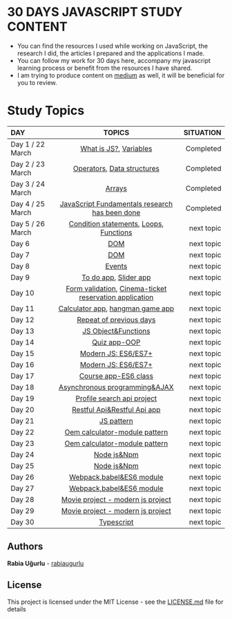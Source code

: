                               
                              
   # 30 DAYS JAVASCRIPT STUDY CONTENT
   + You can find the resources I used while working on JavaScript, the research I did, the articles I prepared and the applications I made.
   + You can follow my work for 30 days here, accompany my javascript learning process or benefit from the resources I have shared.   
   + I am trying to produce content on [medium](https://medium.com/@rabiaugurlu) as well, it will be beneficial for you to review.   


  # Study Topics

   | DAY | TOPICS | SITUATION |
   | :---         |     :---:      |          ---: |
   | Day 1 / 22 March  | [What is JS?](https://github.com/rabiaugurlu/30DaysOfJS/tree/main/JSIntro), [Variables](https://github.com/rabiaugurlu/30DaysOfJS/tree/main/Variables)    | Completed    |
   | Day 2 / 23 March     |  [Operators](https://github.com/rabiaugurlu/30DaysOfJS/tree/main/Operators),  [Data structures](https://github.com/rabiaugurlu/30DaysOfJS/tree/main/DataStructures)       | Completed      |
   | Day 3 / 24 March    | [Arrays](https://github.com/rabiaugurlu/30DaysOfJS/tree/main/Arrays)        | Completed    |
   | Day 4 / 25 March    | [JavaScript Fundamentals research has been done](https://github.com/rabiaugurlu/30DaysOfJS/tree/main/Arrays)        | Completed    |
   | Day 5 / 26 March    | [Condition statements](https://github.com/rabiaugurlu/30DaysOfJS/tree/main/ConditionStatements), [Loops](https://github.com/rabiaugurlu/30DaysOfJS), [Functions](https://github.com/rabiaugurlu/30DaysOfJS)       | next topic      | 
   | Day 6     | [DOM](https://github.com/rabiaugurlu/30DaysOfJS)        | next topic     |
   | Day 7     | [DOM](https://github.com/rabiaugurlu/30DaysOfJS)       | next topic      |
   | Day 8     | [Events](https://github.com/rabiaugurlu/30DaysOfJS)       | next topic      |
   | Day 9     | [To do app](https://github.com/rabiaugurlu/30DaysOfJS), [Slider app](https://github.com/rabiaugurlu/30DaysOfJS)       | next topic      |
   | Day 10     | [Form validation](https://github.com/rabiaugurlu/30DaysOfJS), [Cinema-ticket reservation application](https://github.com/rabiaugurlu/30DaysOfJS)       | next topic      |
   | Day 11     | [Calculator app](https://github.com/rabiaugurlu/30DaysOfJS), [hangman game app](https://github.com/rabiaugurlu/30DaysOfJS)       | next topic      |
   | Day 12     | [Repeat of previous days](https://github.com/rabiaugurlu/30DaysOfJS)        | next topic     |
   | Day 13     | [JS Object&Functions](https://github.com/rabiaugurlu/30DaysOfJS)       | next topic      |
   | Day 14     | [Quiz app-OOP](https://github.com/rabiaugurlu/30DaysOfJS)       | next topic      |
   | Day 15     | [Modern JS: ES6/ES7+](https://github.com/rabiaugurlu/30DaysOfJS)       | next topic      |
   | Day 16     | [Modern JS: ES6/ES7+](https://github.com/rabiaugurlu/30DaysOfJS)       | next topic      |
   | Day 17     | [Course app-ES6 class](https://github.com/rabiaugurlu/30DaysOfJS)       | next topic      |
   | Day 18     | [Asynchronous programming&AJAX](https://github.com/rabiaugurlu/30DaysOfJS)       | next topic      |
   | Day 19     | [Profile search api project](https://github.com/rabiaugurlu/30DaysOfJS)       | next topic      |
   | Day 20     | [Restful Api&Restful Api app](https://github.com/rabiaugurlu/30DaysOfJS)       | next topic      | 
   | Day 21     | [JS pattern](https://github.com/rabiaugurlu/30DaysOfJS)            |  next topic
   | Day 22     | [Oem calculator-module pattern](https://github.com/rabiaugurlu/30DaysOfJS)       | next topic      | 
   | Day 23     | [Oem calculator-module pattern](https://github.com/rabiaugurlu/30DaysOfJS)       | next topic      | 
   | Day 24     | [Node js&Npm](https://github.com/rabiaugurlu/30DaysOfJS)       | next topic      | 
   | Day 25     | [Node js&Npm](https://github.com/rabiaugurlu/30DaysOfJS)       | next topic      | 
   | Day 26     | [Webpack,babel&ES6 module](https://github.com/rabiaugurlu/30DaysOfJS)       | next topic      | 
   | Day 27     | [Webpack,babel&ES6 module](https://github.com/rabiaugurlu/30DaysOfJS)       | next topic      | 
   | Day 28     | [Movie project - modern js project](https://github.com/rabiaugurlu/30DaysOfJS)       | next topic      | 
   | Day 29     | [Movie project - modern js project](https://github.com/rabiaugurlu/30DaysOfJS)       | next topic      | 
   | Day 30     | [Typescript](https://github.com/rabiaugurlu/30DaysOfJS)       | next topic     | 
  
   
   
   
   
  ## Authors
 **Rabia Uğurlu** - [rabiaugurlu](https://github.com/rabiaugurlu)
## License
This project is licensed under the MIT License - see the [LICENSE.md](LICENSE.md) file for details
                                                                  
